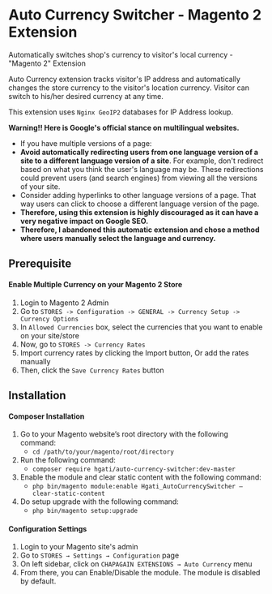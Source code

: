 # Auto Currency Switcher - Magento 2 Extension

Automatically switches shop's currency to visitor's local currency - "Magento 2" Extension 

Auto Currency extension tracks visitor's IP address and automatically changes the store currency to the visitor's location currency. Visitor can switch to his/her desired currency at any time.

This extension uses `Nginx GeoIP2` databases for IP Address lookup. 

**Warning!! Here is Google's official stance on multilingual websites.**
- If you have multiple versions of a page:
- **Avoid automatically redirecting users from one language version of a site to a different language version of a site**. For example, don't redirect based on what you think the user's language may be. These redirections could prevent users (and search engines) from viewing all the versions of your site.
- Consider adding hyperlinks to other language versions of a page. That way users can click to choose a different language version of the page.
- **Therefore, using this extension is highly discouraged as it can have a very negative impact on Google SEO.**
- **Therefore, I abandoned this automatic extension and chose a method where users manually select the language and currency.**

## Prerequisite ##

#### Enable Multiple Currency on your Magento 2 Store

1. Login to Magento 2 Admin
2. Go to `STORES -> Configuration -> GENERAL -> Currency Setup -> Currency Options`
3. In `Allowed Currencies` box, select the currencies that you want to enable on your site/store
4. Now, go to `STORES -> Currency Rates`
5. Import currency rates by clicking the Import button, Or add the rates manually
6. Then, click the `Save Currency Rates` button

## Installation ##

#### Composer Installation
1. Go to your Magento website’s root directory with the following command:
    - `cd /path/to/your/magento/root/directory`
2. Run the following command:
    - `composer require hgati/auto-currency-switcher:dev-master`
3. Enable the module and clear static content with the following command:
    - `php bin/magento module:enable Hgati_AutoCurrencySwitcher –clear-static-content`
4. Do setup upgrade with the following command:
    - `php bin/magento setup:upgrade`
    
#### Configuration Settings

1. Login to your Magento site's admin
2. Go to `STORES → Settings → Configuration` page
3. On left sidebar, click on `CHAPAGAIN EXTENSIONS → Auto Currency` menu
4. From there, you can Enable/Disable the module. The module is disabled by default.

